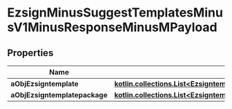 
# EzsignMinusSuggestTemplatesMinusV1MinusResponseMinusMPayload

## Properties
Name | Type | Description | Notes
------------ | ------------- | ------------- | -------------
**aObjEzsigntemplate** | [**kotlin.collections.List&lt;EzsigntemplateMinusResponseCompound&gt;**](EzsigntemplateMinusResponseCompound.md) |  | 
**aObjEzsigntemplatepackage** | [**kotlin.collections.List&lt;EzsigntemplatepackageMinusResponseCompound&gt;**](EzsigntemplatepackageMinusResponseCompound.md) |  | 



